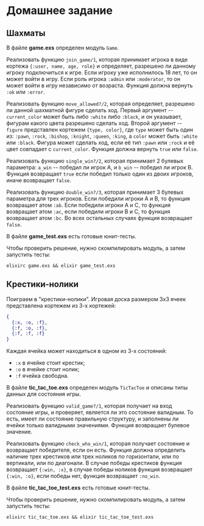 # Домашнее задание

## Шахматы

В файле **game.exs** определен модуль `Game`.

Реализовать функцию `join_game/1`, которая принимает игрока в виде кортежа `{:user, name, age, role}` и определяет, разрешено ли данному игроку подключиться к игре. Если игроку уже исполнилось 18 лет, то он может войти в игру. Если роль игрока `:admin` или `:moderator`, то он может войти в игру независимо от возраста. Функция должна вернуть `:ok` или `:error`.

Реализовать функцию `move_allowed?/2`, которая определяет, разрешено ли данной шахматной фигуре сделать ход. Первый аргумент -- `current_color` может быть либо `:white` либо `:black`, и он указывает, фигурам какого цвета разрешено сделать ход. Второй аргумент -- `figure` представлен кортежем `{type, color}`, где `type` может быть один из: `:pawn`, `:rock`, `:bishop`, `:knight`, `:queen`, `:king`, а `color` может быть `:white` или `:black`. Фигура может сделать ход, если её тип `:pawn` или `:rock` и её цвет совпадает с `current_color`. Функция должна вернуть `true` или `false`.

Реализовать функцию `single_win?/2`, которая принимает 2 булевых параметра: `a_win` -- победил ли игрок A, и `b_win` -- победил ли игрок B. Функция возвращает `true` если победил только один из двоих игроков, иначе возвращает `false`.

Реализовать функцию `double_win?/3`, которая принимает 3 булевых параметра для трех игроков. Если победили игроки A и B, то функция возвращает атом `:ab`. Если победили игроки A и C, то функция возвращает атом `:ac`, если победили игроки B и C, то функция возвращает атом `:bc`. Во всех остальных случаях функция возвращает `false`.

В файле **game_test.exs** есть готовые юнит-тесты.

Чтобы проверить решение, нужно скомпилировать модуль, а затем запустить тесты:
```shell
elixirc game.exs && elixir game_test.exs
```

## Крестики-нолики

Поиграем в "крестики-нолики". Игровая доска размером 3х3 ячеек представлена кортежем из 3-х кортежей:

```elixir
{
  {:x, :o, :f},
  {:f, :o, :f},
  {:f, :f, :f}
}
```

Каждая ячейка может находиться в одном из 3-х состояний:
- `:x` в ячейке стоит крестик;
- `:o` в ячейке стоит нолик;
- `:f` ячейка свободна.

В файле **tic_tac_toe.exs** определен модуль `TicTacToe` и описаны типы данных для состояния игры.

Реализовать функцию `valid_game?/1`, которая получает на вход состояние игры, и проверяет, является ли это состояние валидным. То есть, имеет ли состояние правильную структуру, и заполнены ли ячейки только валидными значениями. Функция возвращает булевое значение.

Реализовать функцию `check_who_win/1`, которая получает состояние и возвращает победителя, если он есть. Функция должна определить наличие трех крестиков или трех ноликов по горизонтали, или по вертикали, или по диагонали. В случае победы крестиков функция возвращает `{:win, :x}`, в случае победы ноликов функция возвращает `{:win, :o}`, если победы нет, функция возвращает `:no_win`.

В файле **tic_tac_toe_test.exs** есть готовые юнит-тесты.

Чтобы проверить решение, нужно скомпилировать модуль, а затем запустить тесты:

```shell
elixirc tic_tac_toe.exs && elixir tic_tac_toe_test.exs
```

